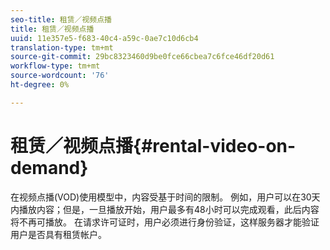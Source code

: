```yaml
---
seo-title: 租赁／视频点播
title: 租赁／视频点播
uuid: 11e357e5-f683-40c4-a59c-0ae7c10d6cb4
translation-type: tm+mt
source-git-commit: 29bc8323460d9be0fce66cbea7c6fce46df20d61
workflow-type: tm+mt
source-wordcount: '76'
ht-degree: 0%

---
```



# 租赁／视频点播{#rental-video-on-demand}

在视频点播(VOD)使用模型中，内容受基于时间的限制。 例如，用户可以在30天内播放内容；但是，一旦播放开始，用户最多有48小时可以完成观看，此后内容将不再可播放。 在请求许可证时，用户必须进行身份验证，这样服务器才能验证用户是否具有租赁帐户。
